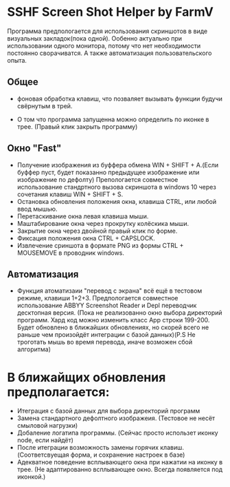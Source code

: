 # SSHF  Screen Shot Helper by FarmV

Программа предпологается для использования скриншотов в виде визуальных закладок(пока одной). Ообенно актуально при использовании одного монитора, потому что нет необходимости постоянно сворачиватся. А также автоматизация пользовательского опыта.



## Общее

- фоновая обработка клавиш, что позваляет вызывать функции  будучи свёрнутым в трей.

- О том что программа запущенна можно определить по иконке в трее. (Правый клик закрыть программу)


## Окно "Fast"

- Получение изображения из буффера обмена WIN + SHIFT + A.(Если буффер пуст, будет показанно предыдущее изображение или изображение по дефолту) 
Препологается совместное использование стандртного вызова скриншота в windows 10 через сочетания клавиш WIN + SHIFT + S.
- Остановка обновления положения окна, клавиша CTRL, или любой ввод мышью.
- Перетаскивание окна левая клавиша мыши.
- Маштабирование окна через прокрутку колёскика мыши.
- Закрытие окна через двойной правый клик по форме. 
- Фиксация положения окна CTRL + CAPSLOCK.
- Извлечение сриншота в формате PNG из формы CTRL + MOUSEMOVE в проводник windows.

## Автоматизация
- Функция атоматизаии "перевод с экрана" всё ещё в тестовом режиме, клавиши 1+2+3.
Предпологается совместное использование ABBYY Screenshot Reader и Depl переводчик
десктопная версия. (Пока не реализованно окно выбора директорий программ. Хард код можно изменить класс App строки 199-200. Будет обновлено в ближайших обновлениях, но скорей всего не раньше чем произойдёт интеграции с базой данных)(P.S Не троготать мышь во время перевода, иначе возможен сбой алгоритма)

# В ближайщих обновления предполагается:

- Итеграция с базой данных для выбора директорий программ
- Замена стандартного дефолтного изображеия. (Тестовое не несёт смыловой нагрузки)
- Добаление логатипа программы. (Cейчас просто использет иконку node, если найдёт)
- После итеграции возможность замены горячих клавиш. (Cоответсвуещая форма, и сохранение настроек в базе)
- Адекватное поведение всплывающего окна при нажатии на иконку в трее. (Не адаптированно всплывающее окно. Всегда появляется под иконкой.)
